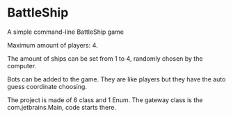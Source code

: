 # BattleShip
A simple command-line BattleShip game


Maximum amount of players: 4.

The amount of ships can be set from 1 to 4, randomly chosen by the computer.

Bots can be added to the game.  They are like players but they have the auto guess coordinate choosing.

The project is made of 6 class and 1 Enum. The gateway class is the com.jetbrains.Main, code starts there. 


